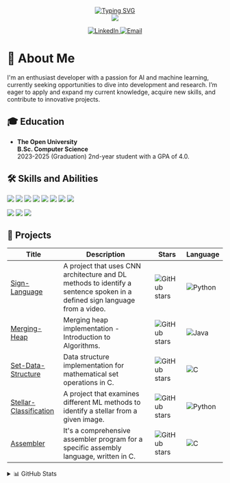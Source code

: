 <p align="center">
<a href="https://github.com/talfig">
    <img src="https://readme-typing-svg.demolab.com?font=Georgia&size=18&duration=2000&pause=100&multiline=true&width=500&height=80&lines=Tal+Figenblat;Researcher+%7C+Student+%7C+Software+Developer;AI+%7C+Machine+Learning+%7C+Development" alt="Typing SVG" />
</a>
<br/>

<a href="https://github.com/talfig">
    <img src="https://github-stats-alpha.vercel.app/api?username=talfig&cc=22272e&tc=37BCF6&ic=fff&bc=0000">
</a>

<p align="center">
  <a href="https://www.linkedin.com/in/talfig">
    <img src="https://img.shields.io/badge/LinkedIn-0077B5?style=flat-square&logo=linkedin" alt="LinkedIn">
  </a>
  <a href="mailto:talfig@gmail.com">
    <img src="https://img.shields.io/badge/Email-D14836?style=flat-square&logo=gmail&logoColor=white" alt="Email">
  </a>
</p>

# 👋 About Me
I'm an enthusiast developer with a passion for AI and machine learning, currently seeking opportunities to dive into development and research. I’m eager to apply and expand my current knowledge, acquire new skills, and contribute to innovative projects.

## 🎓 Education
- **The Open University**  
  **B.Sc. Computer Science**  
  2023-2025 (Graduation)
  2nd-year student with a GPA of 4.0.

## 🛠️ Skills and Abilities
<!-- Programming Languages -->
<a href="#"><img src="https://img.shields.io/badge/C%2FC%2B%2B-00599C?style=for-the-badge&logo=c&logoColor=white"></a>
<a href="#"><img src="https://img.shields.io/badge/Python-3776AB?style=for-the-badge&logo=python&logoColor=white"></a>
<a href="#"><img src="https://img.shields.io/badge/Java-007396?style=for-the-badge&logo=java&logoColor=white"></a>
<a href="#"><img src="https://img.shields.io/badge/C%23-239120?style=for-the-badge&logo=csharp&logoColor=white"></a>
<a href="#"><img src="https://img.shields.io/badge/SQL-4479A1?style=for-the-badge&logo=sql&logoColor=white"></a>
<a href="#"><img src="https://img.shields.io/badge/Go-00ADD8?style=for-the-badge&logo=go&logoColor=white"></a>
<a href="#"><img src="https://img.shields.io/badge/Assembly-6E4C13?style=for-the-badge&logo=assembly&logoColor=white"></a>
<a href="#"><img src="https://img.shields.io/badge/HTML-E34F26?style=for-the-badge&logo=html5&logoColor=white"></a>

<!-- Machine Learning -->
<a href="#"><img src="https://img.shields.io/badge/TensorFlow-FF6F00?style=for-the-badge&logo=tensorflow&logoColor=white"></a>
<a href="#"><img src="https://img.shields.io/badge/Scikit--Learn-F7931E?style=for-the-badge&logo=scikit-learn&logoColor=white"></a>
<a href="#"><img src="https://img.shields.io/badge/PyTorch-EE4C2C?style=for-the-badge&logo=pytorch&logoColor=white"></a>

## 🚀 Projects
| Title | Description | Stars | Language |
|-------|-------------|-------|----------|
| [Sign-Language](https://github.com/talfig/Sign-Language) | A project that uses CNN architecture and DL methods to identify a sentence spoken in a defined sign language from a video. | ![GitHub stars](https://img.shields.io/github/stars/talfig/Sign-Language?style=social) | ![Python](https://img.shields.io/badge/-Python-blue) |
| [Merging-Heap](https://github.com/talfig/Merging-Heap) | Merging heap implementation - Introduction to Algorithms. | ![GitHub stars](https://img.shields.io/github/stars/talfig/Merging-Heap?style=social) | ![Java](https://img.shields.io/badge/-Java-brown) |
| [Set-Data-Structure](https://github.com/talfig/Set-Data-Structure) | Data structure implementation for mathematical set operations in C. | ![GitHub stars](https://img.shields.io/github/stars/talfig/Set-Data-Structure?style=social) | ![C](https://img.shields.io/badge/-C-gray) |
| [Stellar-Classification](https://github.com/talfig/Stellar-Classification) | A project that examines different ML methods to identify a stellar from a given image. | ![GitHub stars](https://img.shields.io/github/stars/talfig/Stellar-Classification?style=social) | ![Python](https://img.shields.io/badge/-Python-blue) |
| [Assembler](https://github.com/talfig/Assembler) | It's a comprehensive assembler program for a specific assembly language, written in C. | ![GitHub stars](https://img.shields.io/github/stars/talfig/Assembler?style=social) | ![C](https://img.shields.io/badge/-C-gray) |

<details>
  <summary>📊 GitHub Stats</summary>
  <ol>
    <p align="left">
      <img src="https://github-profile-summary-cards.vercel.app/api/cards/profile-details?username=talfig&theme=radical" alt="GitHub Profile Summary">
    </p>
    <p align="left">
      <img src="https://github-readme-stats.vercel.app/api?username=talfig&show_icons=true&theme=radical" alt="Your GitHub Stats">
      <img src="https://github-readme-stats.vercel.app/api/top-langs/?username=talfig&layout=compact&theme=radical" alt="Top Languages">
    </p>
  </ol>
</details>
